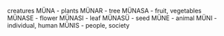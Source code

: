 creatures
MÜNA - plants
MÜNAR - tree
MÜNASA - fruit, vegetables
MÜNASE - flower
MÜNASI - leaf
MÜNASÜ - seed
MÜNE - animal
MÜNI - individual, human
MÜNIS - people, society
